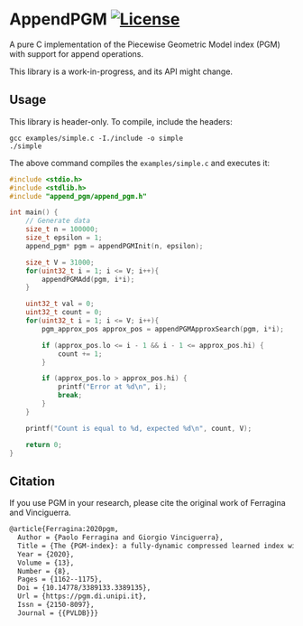 # AppendPGM [![License](https://img.shields.io/github/license/IvanIsCoding/AppendPGM.svg)](https://opensource.org/licenses/MIT)

A pure C implementation of the Piecewise Geometric Model index (PGM) with support for append operations.

This library is a work-in-progress, and its API might change.

## Usage

This library is header-only. To compile, include the headers:

```
gcc examples/simple.c -I./include -o simple
./simple
```

The above command compiles the `examples/simple.c` and executes it:

```c
#include <stdio.h>
#include <stdlib.h>
#include "append_pgm/append_pgm.h"

int main() {
    // Generate data
    size_t n = 100000;
    size_t epsilon = 1;
    append_pgm* pgm = appendPGMInit(n, epsilon);

    size_t V = 31000;
    for(uint32_t i = 1; i <= V; i++){
        appendPGMAdd(pgm, i*i);
    }

    uint32_t val = 0;
    uint32_t count = 0;
    for(uint32_t i = 1; i <= V; i++){
        pgm_approx_pos approx_pos = appendPGMApproxSearch(pgm, i*i);

        if (approx_pos.lo <= i - 1 && i - 1 <= approx_pos.hi) {
            count += 1;
        }

        if (approx_pos.lo > approx_pos.hi) {
            printf("Error at %d\n", i);
            break;
        }
    }

    printf("Count is equal to %d, expected %d\n", count, V);

    return 0;
}
```

## Citation

If you use PGM in your research, please cite the original work of Ferragina and Vinciguerra.

```tex
@article{Ferragina:2020pgm,
  Author = {Paolo Ferragina and Giorgio Vinciguerra},
  Title = {The {PGM-index}: a fully-dynamic compressed learned index with provable worst-case bounds},
  Year = {2020},
  Volume = {13},
  Number = {8},
  Pages = {1162--1175},
  Doi = {10.14778/3389133.3389135},
  Url = {https://pgm.di.unipi.it},
  Issn = {2150-8097},
  Journal = {{PVLDB}}}
```